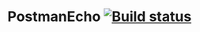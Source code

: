 # PostmanEcho [![Build status](https://ci.appveyor.com/api/projects/status/5w83fjs47q6kyc95?svg=true)](https://ci.appveyor.com/project/kristinayax/postmanecho)
